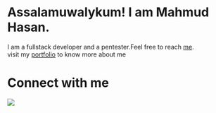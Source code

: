 # Assalamuwalykum! I am Mahmud Hasan.
I am a fullstack developer and a pentester.Feel free to reach <a href="mailto:omega@fuwari.be">me</a>.<br>
visit my <a href="https://mahmud1223.vercel.app">portfolio</a> to know more about me
# Connect with me
<a href="https://codewars.com/users/MAHMUD1223"><img src="https://www.codewars.com/users/MAHMUD1223/badges/large"></a>

